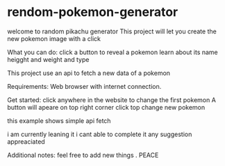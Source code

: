 # rendom-pokemon-generator

welcome to random pikachu generator
  This project will let you create the new pokemon image with a click
 
What you can do:
   click a button to reveal a pokemon
   learn about its name heigght and weight and type
    

This project use an api to fetch a new data of a pokemon 
 
Requirements:
    Web browser with internet connection.
 
Get started:
   click anywhere in the website to change the first pokemon
   A button will apeare on top right corner click top change new pokemon

this example shows simple api fetch

i am currently leaning it i cant able to complete it any suggestion appreaciated


 Additional notes:
    feel free to add new things .     PEACE
    
